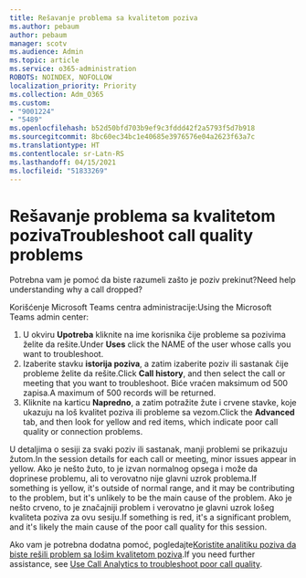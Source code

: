 ```yaml
---
title: Rešavanje problema sa kvalitetom poziva
ms.author: pebaum
author: pebaum
manager: scotv
ms.audience: Admin
ms.topic: article
ms.service: o365-administration
ROBOTS: NOINDEX, NOFOLLOW
localization_priority: Priority
ms.collection: Adm_O365
ms.custom:
- "9001224"
- "5489"
ms.openlocfilehash: b52d50bfd703b9ef9c3fddd42f2a5793f5d7b918
ms.sourcegitcommit: 8bc60ec34bc1e40685e3976576e04a2623f63a7c
ms.translationtype: HT
ms.contentlocale: sr-Latn-RS
ms.lasthandoff: 04/15/2021
ms.locfileid: "51833269"
---
```

# <a name="troubleshoot-call-quality-problems"></a><span data-ttu-id="729a3-102">Rešavanje problema sa kvalitetom poziva</span><span class="sxs-lookup"><span data-stu-id="729a3-102">Troubleshoot call quality problems</span></span>

<span data-ttu-id="729a3-103">Potrebna vam je pomoć da biste razumeli zašto je poziv prekinut?</span><span class="sxs-lookup"><span data-stu-id="729a3-103">Need help understanding why a call dropped?</span></span>

<span data-ttu-id="729a3-104">Korišćenje Microsoft Teams centra administracije:</span><span class="sxs-lookup"><span data-stu-id="729a3-104">Using the Microsoft Teams admin center:</span></span>

1. <span data-ttu-id="729a3-105">U okviru **Upotreba** kliknite na ime korisnika čije probleme sa pozivima želite da rešite.</span><span class="sxs-lookup"><span data-stu-id="729a3-105">Under **Uses** click the NAME of the user whose calls you want to troubleshoot.</span></span>
2. <span data-ttu-id="729a3-106">Izaberite stavku **istorija poziva**, a zatim izaberite poziv ili sastanak čije probleme želite da rešite.</span><span class="sxs-lookup"><span data-stu-id="729a3-106">Click **Call history**, and then select the call or meeting that you want to troubleshoot.</span></span> <span data-ttu-id="729a3-107">Biće vraćen maksimum od 500 zapisa.</span><span class="sxs-lookup"><span data-stu-id="729a3-107">A maximum of 500 records will be returned.</span></span>
3. <span data-ttu-id="729a3-108">Kliknite na karticu **Napredno**, a zatim potražite žute i crvene stavke, koje ukazuju na loš kvalitet poziva ili probleme sa vezom.</span><span class="sxs-lookup"><span data-stu-id="729a3-108">Click the **Advanced** tab, and then look for yellow and red items, which indicate poor call quality or connection problems.</span></span>

<span data-ttu-id="729a3-109">U detaljima o sesiji za svaki poziv ili sastanak, manji problemi se prikazuju žutom.</span><span class="sxs-lookup"><span data-stu-id="729a3-109">In the session details for each call or meeting, minor issues appear in yellow.</span></span> <span data-ttu-id="729a3-110">Ako je nešto žuto, to je izvan normalnog opsega i može da doprinese problemu, ali to verovatno nije glavni uzrok problema.</span><span class="sxs-lookup"><span data-stu-id="729a3-110">If something is yellow, it's outside of normal range, and it may be contributing to the problem, but it's unlikely to be the main cause of the problem.</span></span> <span data-ttu-id="729a3-111">Ako je nešto crveno, to je značajniji problem i verovatno je glavni uzrok lošeg kvaliteta poziva za ovu sesiju.</span><span class="sxs-lookup"><span data-stu-id="729a3-111">If something is red, it's a significant problem, and it's likely the main cause of the poor call quality for this session.</span></span>

<span data-ttu-id="729a3-112">Ako vam je potrebna dodatna pomoć, pogledajte[Koristite analitiku poziva da biste rešili problem sa lošim kvalitetom poziva](https://docs.microsoft.com/microsoftteams/use-call-analytics-to-troubleshoot-poor-call-quality#troubleshoot-call-quality-problems-using-call-analytics).</span><span class="sxs-lookup"><span data-stu-id="729a3-112">If you need further assistance, see [Use Call Analytics to troubleshoot poor call quality](https://docs.microsoft.com/microsoftteams/use-call-analytics-to-troubleshoot-poor-call-quality#troubleshoot-call-quality-problems-using-call-analytics).</span></span>
